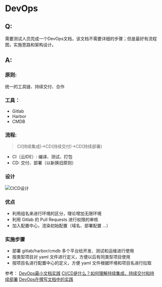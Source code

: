 ﻿# DevOps

## Q:
需要测试人员完成一个DevOps文档，该文档不需要详细的步骤；但是最好有流程图，实施思路和架构设计。

## A:
### 原则:
统一的工具链、持续交付、合作

### 工具：
- Gitlab
- Harbor
- CMDB

### 流程:
> CI(持续集成)->CD(持续交付)->CD(持续部署)

- CI（云IDE）: 编译、测试、打包
- CD: 交付、部署（以新换旧原则）

### 设计
![CICD设计][1]


### 优点
- 利用组名来进行环境的区分，理论增加无限环境
- 利用 Gitlab 的 Pull Requests 进行权限的审核
- 加入配置中心，渲染初始配置（域名、部署配置 ...）

### 实施步骤
- 部署 gitlab/harbor/cmdb 多个平台给开发、测试和运维进行使用
- 按类型项目对 yaml 文件进行定义，方便以后有同类型项目使用
- 按项目名进行配置中心的定义，方便 yaml 文件根据环境和项目名进行拉取

参考：
[DevOps最小文档实践](https://jingwei.link/2018/06/15/devops-document-practice.html)
[CI/CD是什么？如何理解持续集成、持续交付和持续部署](https://www.redhat.com/zh/topics/devops/what-is-ci-cd)
[DevOps在撰写文档中的实践](https://www.zybuluo.com/xishuixixia/note/179496)


  [1]: http://assets.processon.com/chart_image/5e8ecc9c07912976b718082d.png